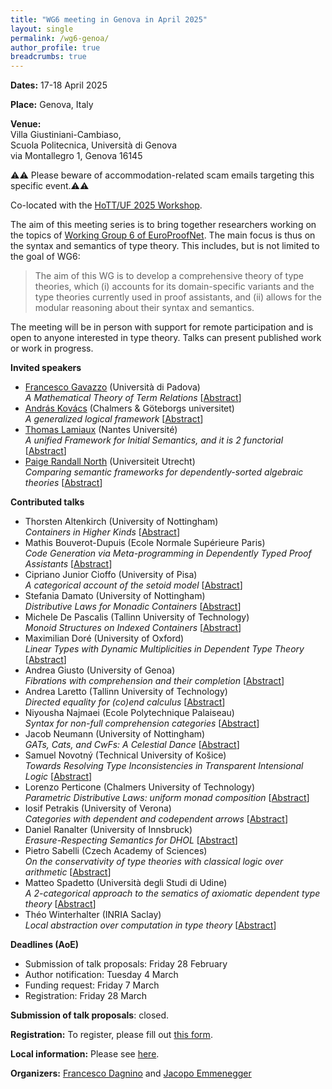 ```yaml
---
title: "WG6 meeting in Genova in April 2025"
layout: single
permalink: /wg6-genoa/
author_profile: true
breadcrumbs: true
---
```


**Dates:** 17-18 April 2025

**Place:** Genova, Italy

**Venue:**  
Villa Giustiniani-Cambiaso,  
Scuola Politecnica, Università di Genova  
via Montallegro 1, Genova 16145  

⚠️⚠️ Please beware of accommodation-related scam emails targeting this specific event.⚠️⚠️

Co-located with the [HoTT/UF 2025 Workshop](https://hott-uf.github.io/2025/).  

The aim of this meeting series is to bring together researchers working on the topics of [Working Group 6 of EuroProofNet](https://europroofnet.github.io/wg6/). The main focus is thus on the syntax and semantics of type theory.
This includes, but is not limited to the goal of WG6:

> The aim of this WG is to develop a comprehensive theory of type theories, which (i) accounts for its domain-specific variants and the type theories currently used in proof assistants, and (ii) allows for the modular reasoning about their syntax and semantics.

The meeting will be in person with support for remote participation and is open to anyone interested in type theory. Talks can present published work or work in progress.


**Invited speakers**

* [Francesco Gavazzo](https://sites.google.com/view/francescogavazzo/home) (Università di Padova)  
*A Mathematical Theory of Term Relations*
[[Abstract](programme#fgavazzo)]
* [András Kovács](https://andraskovacs.github.io/) (Chalmers & Göteborgs universitet)  
*A generalized logical framework*
[[Abstract](programme#akovacs)]
* [Thomas Lamiaux](https://thomas-lamiaux.github.io/) (Nantes Université)  
*A unified Framework for Initial Semantics, and it is 2 functorial*
[[Abstract](programme#tlamiaux)]
* [Paige Randall North](https://paigenorth.github.io/) (Universiteit Utrecht)  
*Comparing semantic frameworks for dependently-sorted algebraic theories*
[[Abstract](programme#prnorth)]


**Contributed talks**
* Thorsten Altenkirch (University of Nottingham)  
*Containers in Higher Kinds*
[[Abstract](programme#taltenkirch)]
* Mathis Bouverot-Dupuis (Ecole Normale Supérieure Paris)  
*Code Generation via Meta-programming in Dependently Typed Proof Assistants*
[[Abstract](programme#mbouverot)]
* Cipriano Junior Cioffo (University of Pisa)  
*A categorical account of the setoid model*
[[Abstract](programme#ccioffo)]
* Stefania Damato (University of Nottingham)  
*Distributive Laws for Monadic Containers*
[[Abstract](programme#sdamato)]
* Michele De Pascalis (Tallinn University of Technology)  
*Monoid Structures on Indexed Containers*
[[Abstract](programme#mdepascalis)]
* Maximilian Doré (University of Oxford)  
*Linear Types with Dynamic Multiplicities in Dependent Type Theory*
[[Abstract](programme#mdore)]
* Andrea Giusto (University of Genoa)  
*Fibrations with comprehension and their completion*
[[Abstract](programme#agiusto)]
* Andrea Laretto (Tallinn University of Technology)  
*Directed equality for (co)end calculus*
[[Abstract](programme#alaretto)]
* Niyousha Najmaei (Ecole Polytechnique Palaiseau)  
*Syntax for non-full comprehension categories*
[[Abstract](programme#nnajmaei)]
* Jacob Neumann (University of Nottingham)  
*GATs, Cats, and CwFs: A Celestial Dance*
[[Abstract](programme#jneumann)]
* Samuel Novotný (Technical University of Košice)  
*Towards Resolving Type Inconsistencies in Transparent Intensional Logic*
[[Abstract](programme#snovotny)]
* Lorenzo Perticone (Chalmers University of Technology)  
*Parametric Distributive Laws: uniform monad composition*
[[Abstract](programme#lperticone)]
* Iosif Petrakis (University of Verona)  
*Categories with dependent and codependent arrows*
[[Abstract](programme#ipetrakis)]
* Daniel Ranalter (University of Innsbruck)  
*Erasure-Respecting Semantics for DHOL*
[[Abstract](programme#dranalter)]
* Pietro Sabelli (Czech Academy of Sciences)  
*On the conservativity of type theories with classical logic over arithmetic*
[[Abstract](programme#psabelli)]
* Matteo Spadetto (Università degli Studi di Udine)  
*A 2-categorical approach to the sematics of axiomatic dependent type theory*
[[Abstract](programme#mspadetto)]
* Théo Winterhalter (INRIA Saclay)  
*Local abstraction over computation in type theory*
[[Abstract](programme#twinterhalter)]


**Deadlines (AoE)**

* Submission of talk proposals: Friday 28 February
* Author notification: Tuesday 4 March
* Funding request: Friday 7 March
* Registration: Friday 28 March

**Submission of talk proposals**: closed.
<!--Please fill out [this form](https://docs.google.com/forms/d/e/1FAIpQLSe7yLhQDEdegdPDhP0IRlW2p-3KjvP3lT3CbvaEGgbfu9rVCw/viewform?usp=preview) to submit a proposal for a contributed talk.-->

**Registration:**
To register, please fill out [this form](https://docs.google.com/forms/d/e/1FAIpQLSdaGDgt4Znuzn4mz6mZjoVMQnLgK-2HtbuZX6WupfpxwtRqZg/viewform?usp=preview).
<!--& funding The form also gives the option to submit a funding request.
Funding consists of reimbursement of travel expenses and a daily allowance for the meeting's dates (but recepits of both travel and accommodation expenses have to be provided).
The daily allowance has been fixed to 140 euros.
We recommend those interested in applying to read the official information regarding reimbursement available [here](../reimbursement-rules).
In particular, note that to receive funding you will be asked to register as a member of EuroProofNet if you are not already.-->

**Local information:** Please see [here](local-info).

**Organizers:** [Francesco Dagnino](https://fdgn.github.io/) and [Jacopo Emmenegger](https://jacopoemmenegger.wordpress.com/)
